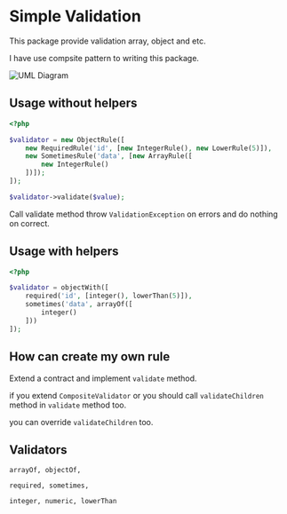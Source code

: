 # Simple Validation

This package provide validation array, object and etc.

I have use compsite pattern to writing this package.

![UML Diagram](https://www.plantuml.com/plantuml/png/VP3DJi9058NtynGtaKKHomCODHXMHeq99cwC8PVE5KRc1-S7RPHtTrfWR6XXDPEJxzoSSqREe_L1IUQMGg_GeW8fDFboHM2iNnWcj2VxZWN12qh1qHjxjvTOMu9BM6z5odhn5wZF6CwSjrXuA2Gw1sEZLiO9JyaEFmmWxxZMAnP2SaiQhk7rBKA3jH4SaFD7r6M6rcBv3_MRG7RqN8MTLLYAEjuTI94tNTMkVeV3Zl2ieyzvdjzq3DQQufxAI8M39GRJQM5q14FXi_W8FOVUaieBs1MsGPAh9wcxp8oHi40NhwK6KLRYcpZCoJVrJKVSs2pFsraOsuQiui_9JeAaexCqcBtjmNoTDYKYMMwhUhLm96GYakLfza65F-b9I39Dw3C8IxpMMhrhLsAQlcUZo0j5xeJn01gHva79Fm00)

## Usage without helpers

```php
<?php

$validator = new ObjectRule([
    new RequiredRule('id', [new IntegerRule(), new LowerRule(5)]),
    new SometimesRule('data', [new ArrayRule([
        new IntegerRule()
    ])]);
]);

$validator->validate($value);
```

Call validate method throw `ValidationException` on errors and do nothing on correct.

## Usage with helpers
```php
<?php

$validator = objectWith([
    required('id', [integer(), lowerThan(5)]),
    sometimes('data', arrayOf([
        integer()
    ]))
]);
```

## How can create my own rule

Extend a contract and implement `validate` method.

if you extend `CompositeValidator` or you should call `validateChildren` method in `validate` method too.

you can override `validateChildren` too.

## Validators

```
arrayOf, objectOf, 
```

```
required, sometimes, 
```

```
integer, numeric, lowerThan
```